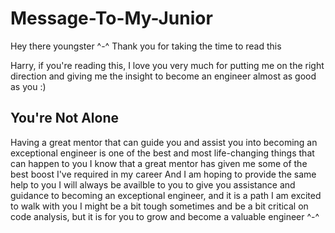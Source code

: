 # Message-To-My-Junior
Hey there youngster ^-^
Thank you for taking the time to read this

Harry, if you're reading this, I love you very much for putting me on the right direction and giving me the insight to become an engineer almost as good as you :)

## You're Not Alone

Having a great mentor that can guide you and assist you into becoming an exceptional engineer is one of the best and most life-changing things that can happen to you
I know that a great mentor has given me some of the best boost I've required in my career
And I am hoping to provide the same help to you
I will always be availble to you to give you assistance and guidance to becoming an exceptional engineer, and it is a path I am excited to walk with you
I might be a bit tough sometimes and be a bit critical on code analysis, but it is for you to grow and become a valuable engineer ^-^